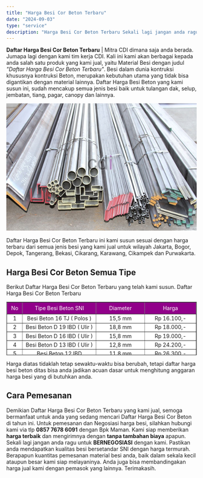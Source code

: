 ```yaml
---
title: "Harga Besi Cor Beton Terbaru"
date: "2024-09-03"
type: "service"
description: "Harga Besi Cor Beton Terbaru Sekali lagi jangan anda ragu untuk **BERNEGOSIASI** dengan kami. Pastikan anda mendapatkan kualitas besi bersetandar SNI d..."
---
```


**Daftar Harga Besi Cor Beton Terbaru** | Mitra CDI dimana saja anda berada. Jumapa lagi dengan kami tim kerja CDI. Kali ini kami akan berbagai kepada anda salah satu produk yang kami jual, yaitu Material Besi dengan judul _"Daftar Harga Besi Cor Beton Terbaru"_. Besi dalam dunia kontruksi khususnya kontruksi Beton, merupakan kebutuhan utama yang tidak bisa digantikan dengan material lainnya. Daftar Harga Besi Beton yang kami susun ini, sudah mencakup semua jenis besi baik untuk tulangan dak, selup, jembatan, tiang, pagar, canopy dan lainnya.

!["<yoastmark](/images/blog/harga-besi.jpg)

Daftar Harga Besi Cor Beton Terbaru ini kami susun sesuai dengan harga  terbaru dari semua jenis besi yang kami jual untuk wilayah Jakarta, Bogor, Depok, Tangerang, Bekasi, Cikarang, Karawang, Cikampek dan Purwakarta.

 ## Harga Besi Cor Beton Semua Tipe
    
Berikut Daftar Harga Besi Cor Beton Terbaru yang telah kami susun.
Daftar Harga Besi Cor Beton Terbaru
<table style="text-align: center; height: 141px;" border="1" width="100%" cellspacing="0" cellpadding="3"><tbody><tr><td style="text-align: center;" bgcolor="#91008a" width="33" height="25"><div class="style4" align="center"><span style="color: #ffffff;">No</span></div></td><td style="text-align: center;" bgcolor="#91008a" width="291"><div class="style4" align="center"><span style="color: #ffffff;">Tipe Besi Beton SNI</span></div></td><td style="text-align: center;" bgcolor="#91008a" width="162"><span style="color: #ffffff;">Diameter</span></td><td style="text-align: center;" bgcolor="#91008a" width="165"><div class="style4" align="center"><span style="color: #ffffff;">Harga</span></div></td></tr><tr><td style="text-align: center;" bgcolor="#FFFFFF">1</td><td style="text-align: center;" bgcolor="#FFFFFF"><div id="stcpDiv">Besi Beton 16 TJ ( Polos )</div></td><td style="text-align: center;" bgcolor="#FFFFFF">15,5 mm</td><td style="text-align: center;" bgcolor="#FFFFFF">Rp 16.100,-</td></tr><tr><td style="text-align: center;" bgcolor="#FFFFFF">2</td><td style="text-align: center;" bgcolor="#FFFFFF"><div id="stcpDiv">Besi Beton D 19 IBD ( Ulir )</div></td><td style="text-align: center;" bgcolor="#FFFFFF">18,8 mm</td><td style="text-align: center;" bgcolor="#FFFFFF">Rp 18.000,-</td></tr><tr><td style="text-align: center;" bgcolor="#FFFFFF">3</td><td style="text-align: center;" bgcolor="#FFFFFF"><div id="stcpDiv">Besi Beton D 16 IBD ( Ulir )</div></td><td style="text-align: center;" bgcolor="#FFFFFF">15,8 mm</td><td style="text-align: center;" bgcolor="#FFFFFF">Rp 19.000,-</td></tr><tr><td style="text-align: center;" bgcolor="#FFFFFF">4</td><td style="text-align: center;" bgcolor="#FFFFFF">Besi Beton&nbsp;D 13 IBD ( Ulir )</td><td style="text-align: center;" bgcolor="#FFFFFF">12,8 mm</td><td style="text-align: center;" bgcolor="#FFFFFF">Rp 24.200,-</td></tr><tr><td style="text-align: center;" bgcolor="#FFFFFF">5</td><td style="text-align: center;" bgcolor="#FFFFFF">Besi Beton 12 IBD</td><td style="text-align: center;" bgcolor="#FFFFFF">11,8 mm</td><td style="text-align: center;" bgcolor="#FFFFFF">Rp 26.300,-</td></tr><tr><td style="text-align: center;" bgcolor="#FFFFFF">6</td><td style="text-align: center;" bgcolor="#FFFFFF">Besi Beton 10 IBD</td><td style="text-align: center;" bgcolor="#FFFFFF">9,8 mm</td><td style="text-align: center;" bgcolor="#FFFFFF">Rp 28.900,-</td></tr><tr><td style="text-align: center;" bgcolor="#FFFFFF">7</td><td style="text-align: center;" bgcolor="#FFFFFF">Besi Cor Beton 8 IBD</td><td style="text-align: center;" bgcolor="#FFFFFF">7,8 mm</td><td style="text-align: center;" bgcolor="#FFFFFF">Rp 39.700,-</td></tr><tr><td style="text-align: center;" bgcolor="#FFFFFF">8</td><td style="text-align: center;" bgcolor="#FFFFFF">Besi Beton&nbsp;D 19 TJ</td><td style="text-align: center;" bgcolor="#FFFFFF">18,5 mm</td><td style="text-align: center;" bgcolor="#FFFFFF">Rp 59.600,-</td></tr><tr><td style="text-align: center;" bgcolor="#FFFFFF">9</td><td style="text-align: center;" bgcolor="#FFFFFF">&nbsp;Besi Beton D 16 TJ</td><td style="text-align: center;" bgcolor="#FFFFFF">15,5 mm</td><td style="text-align: center;" bgcolor="#FFFFFF">Rp 82.600,-</td></tr><tr><td style="text-align: center;" bgcolor="#FFFFFF">10</td><td style="text-align: center;" bgcolor="#FFFFFF">&nbsp;Besi Beton D 13 TJ</td><td style="text-align: center;" bgcolor="#FFFFFF">12,5 mm</td><td style="text-align: center;" bgcolor="#FFFFFF">Rp 103.125,-</td></tr><tr><td style="text-align: center;" bgcolor="#FFFFFF">11</td><td style="text-align: center;" bgcolor="#FFFFFF">&nbsp;Besi Beton D 10 TJ</td><td style="text-align: center;" bgcolor="#FFFFFF">9,5 mm</td><td style="text-align: center;" bgcolor="#FFFFFF">Rp 153.200,-</td></tr><tr><td style="text-align: center;" bgcolor="#FFFFFF">12</td><td style="text-align: center;" bgcolor="#FFFFFF">&nbsp;Besi Beton 12 TJ</td><td style="text-align: center;" bgcolor="#FFFFFF">&nbsp;11,5 mm</td><td style="text-align: center;" bgcolor="#FFFFFF">Rp 36.800,-</td></tr><tr><td style="text-align: center;" bgcolor="#FFFFFF">13</td><td style="text-align: center;" bgcolor="#FFFFFF">&nbsp;Besi Beton 10 TJ</td><td style="text-align: center;" bgcolor="#FFFFFF">&nbsp;9,5 mm</td><td style="text-align: center;" bgcolor="#FFFFFF">Rp 53.800,-</td></tr><tr><td style="text-align: center;" bgcolor="#FFFFFF">14</td><td style="text-align: center;" bgcolor="#FFFFFF">&nbsp;Besi Cor Beton 8 TJ</td><td style="text-align: center;" bgcolor="#FFFFFF">7,5 mm</td><td style="text-align: center;" bgcolor="#FFFFFF">Rp 75.200,-</td></tr><tr><td style="text-align: center;" bgcolor="#FFFFFF">15</td><td style="text-align: center;" bgcolor="#FFFFFF">&nbsp;Besi Beton 12 MSS BJKU</td><td style="text-align: center;" bgcolor="#FFFFFF">&nbsp;9,5 mm</td><td style="text-align: center;" bgcolor="#FFFFFF">Rp 33.200,-</td></tr><tr><td style="text-align: center;" bgcolor="#FFFFFF">16</td><td style="text-align: center;" bgcolor="#FFFFFF">&nbsp;Besi Beton 10 MSS BJKU</td><td style="text-align: center;" bgcolor="#FFFFFF">&nbsp;8 mm</td><td style="text-align: center;" bgcolor="#FFFFFF">Rp 47.000,-</td></tr><tr><td style="text-align: center;" bgcolor="#FFFFFF">17</td><td style="text-align: center;" bgcolor="#FFFFFF">&nbsp;Besi Beton 8 MSS BJKU</td><td style="text-align: center;" bgcolor="#FFFFFF">&nbsp;6,2 mm</td><td style="text-align: center;" bgcolor="#FFFFFF">Rp 63.200,-</td></tr><tr><td style="text-align: center;" bgcolor="#FFFFFF">18</td><td style="text-align: center;" bgcolor="#FFFFFF">&nbsp;Besi Beton 12 SPI BJKU</td><td style="text-align: center;" bgcolor="#FFFFFF">10,5 mm</td><td style="text-align: center;" bgcolor="#FFFFFF">Rp 43.000,-</td></tr><tr><td style="text-align: center;" bgcolor="#FFFFFF">19</td><td style="text-align: center;" bgcolor="#FFFFFF">&nbsp;Besi Beton 10 SPI BJKU</td><td style="text-align: center;" bgcolor="#FFFFFF">&nbsp;8,7 mm</td><td style="text-align: center;" bgcolor="#FFFFFF">Rp 63.000,-</td></tr><tr><td style="text-align: center;" bgcolor="#FFFFFF">20</td><td style="text-align: center;" bgcolor="#FFFFFF">&nbsp;Besi Beton Cor 8 SPI BJKU</td><td style="text-align: center;" bgcolor="#FFFFFF">&nbsp;7 mm</td><td style="text-align: center;" bgcolor="#FFFFFF">Rp 88.000,-</td></tr><tr><td style="text-align: center;" bgcolor="#FFFFFF">21</td><td style="text-align: center;" bgcolor="#FFFFFF">&nbsp;Besi Beton D 16 SRB</td><td style="text-align: center;" bgcolor="#FFFFFF">&nbsp;15,2 mm</td><td style="text-align: center;" bgcolor="#FFFFFF">Rp 63.500,-</td></tr><tr><td style="text-align: center;" bgcolor="#FFFFFF">22</td><td style="text-align: center;" bgcolor="#FFFFFF">Besi Beton D 163SRB</td><td style="text-align: center;" bgcolor="#FFFFFF">&nbsp;12,2 mm</td><td style="text-align: center;" bgcolor="#FFFFFF">Rp 105.800,-</td></tr><tr><td style="text-align: center;" bgcolor="#FFFFFF">23</td><td style="text-align: center;" bgcolor="#FFFFFF">&nbsp;Besi Beton 12 SRB</td><td style="text-align: center;" bgcolor="#FFFFFF">11,2 mm</td><td style="text-align: center;" bgcolor="#FFFFFF">Rp 157.000,-</td></tr><tr><td style="text-align: center;" bgcolor="#FFFFFF">24</td><td style="text-align: center;" bgcolor="#FFFFFF">&nbsp;Besi Beton 10 SRB</td><td style="text-align: center;" bgcolor="#FFFFFF">9,1 mm</td><td style="text-align: center;" bgcolor="#FFFFFF">Rp 219.000,-</td></tr><tr><td style="text-align: center;" bgcolor="#FFFFFF">25</td><td style="text-align: center;" bgcolor="#FFFFFF">&nbsp;Besi Beton Cor 8 SRB</td><td style="text-align: center;" bgcolor="#FFFFFF">7,1 mm</td><td style="text-align: center;" bgcolor="#FFFFFF">Rp 44.000,-</td></tr><tr><td style="text-align: center;" bgcolor="#FFFFFF">26</td><td style="text-align: center;" bgcolor="#FFFFFF">&nbsp;Besi Beton TARIK 6 mm</td><td style="text-align: center;" bgcolor="#FFFFFF">5,8 mm</td><td style="text-align: center;" bgcolor="#FFFFFF">Rp 65.900,-</td></tr><tr><td style="text-align: center;" bgcolor="#FFFFFF">27</td><td style="text-align: center;" bgcolor="#FFFFFF">&nbsp;Besi Beton TARIK 6 mm</td><td style="text-align: center;" bgcolor="#FFFFFF">&nbsp;5,6 mm</td><td style="text-align: center;" bgcolor="#FFFFFF">Rp 91.300,-</td></tr><tr><td style="text-align: center;" bgcolor="#FFFFFF">28</td><td style="text-align: center;" bgcolor="#FFFFFF">&nbsp;Besi Beton TARIK 6 mm</td><td style="text-align: center;" bgcolor="#FFFFFF">&nbsp;5,2 mm</td><td style="text-align: center;" bgcolor="#FFFFFF">Rp 108.300,-</td></tr><tr><td style="text-align: center;" bgcolor="#FFFFFF">29</td><td style="text-align: center;" bgcolor="#FFFFFF">&nbsp;Besi Beton TARIK 5 mm</td><td style="text-align: center;" bgcolor="#FFFFFF">&nbsp;4,2 mm</td><td style="text-align: center;" bgcolor="#FFFFFF">Rp 161.000,-</td></tr><tr><td style="text-align: center;" bgcolor="#FFFFFF">30</td><td style="text-align: center;" bgcolor="#FFFFFF">&nbsp;Besi Beton TARIK 4 mm</td><td style="text-align: center;" bgcolor="#FFFFFF">4 mm</td><td style="text-align: center;" bgcolor="#FFFFFF">Rp 223.700,-</td></tr><tr><td style="text-align: center;" bgcolor="#FFFFFF">31</td><td style="text-align: center;" bgcolor="#FFFFFF">&nbsp;Besi Beton TARIK 4 mm</td><td style="text-align: center;" bgcolor="#FFFFFF">&nbsp;3,8 mm</td><td style="text-align: center;" bgcolor="#FFFFFF">Rp 153.400,-</td></tr></tbody></table>
Harga diatas tidaklah tetap sewaktu-waktu bisa berubah, tetapi daftar harga besi beton ditas bisa anda jadikan acuan dasar untuk menghitung anggaran harga besi yang di butuhkan anda.

 ## Cara Pemesanan
    
Demikian Daftar Harga Besi Cor Beton Terbaru yang kami jual, semoga bermanfaat untuk anda yang sedang mencari Daftar Harga Besi Cor Beton di tahun ini. Untuk pemesanan dan Negosiasi harga besi, silahkan hubungi kami via tlp **0857 7678 6091** dengan Bpk Maman. Kami siap memberikan **harga terbaik** dan mengirimnya dengan **tanpa tambahan biaya** apapun.
Sekali lagi jangan anda ragu untuk **BERNEGOSIASI** dengan kami. Pastikan anda mendapatkan kualitas besi bersetandar SNI dengan harga termurah. Berapapun kuantitas pemesanan material besi anda, baik dalam sekala kecil ataupun besar kami siap melayaninya. Anda juga bisa membandingakan harga jual kami dengan pemasok yang lainnya. Terimakasih.
